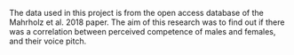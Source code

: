 The data used in this project is from the open access database of the Mahrholz et al. 2018 paper.
The aim of this research was to find out if there was a correlation between perceived competence of males and females, and their voice pitch.
